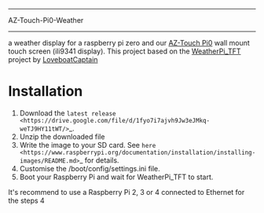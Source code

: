 ***********
AZ-Touch-Pi0-Weather
***********

a weather display for a raspberry pi zero and our [AZ-Touch Pi0](https://www.hwhardsoft.de/english/projects/az-touch-pi0) wall mount touch screen (ili9341 display). This project based on the  [WeatherPi_TFT](https://github.com/LoveBootCaptain/WeatherPi_TFT) project by [LoveboatCaptain](https://github.com/LoveBootCaptain)


Installation
============

1. Download the `latest release <https://drive.google.com/file/d/1fyo7i7ajvh9Jw3eJMkq-weTJ9HY11tWT/>`_.
2. Unzip the downloaded file
3. Write the image to your SD card. See `here <https://www.raspberrypi.org/documentation/installation/installing-images/README.md>`_ for details.
3. Customise the /boot/config/settings.ini file.
4. Boot your Raspberry Pi and wait for WeatherPi_TFT to start.

It's recommend to use a Raspberry Pi 2, 3 or 4 connected to Ethernet for the steps 4
